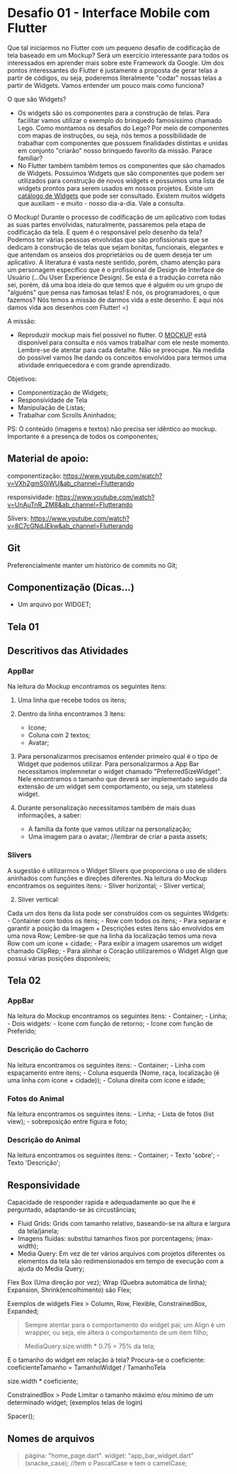 # Desafio 01 - Interface Mobile com Flutter

Que tal iniciarmos no Flutter com um pequeno desafio de codificação de tela baseado em um Mockup? Será um exercício interessante para todos os interessados em aprender mais sobre este Framework da Google. Um dos pontos interessantes do Flutter é justamente a proposta de gerar telas a partir de códigos, ou seja, poderemos literalmente "codar" nossas telas a partir de Widgets. Vamos entender um pouco mais como funciona?

O que são Widgets?
- Os widgets são os componentes para a construção de telas. Para facilitar vamos utilizar o exemplo do brinquedo famosíssimo chamado Lego. Como montamos os desafios do Lego? Por meio de componentes com mapas de instruções, ou seja, nós temos a possibilidade de trabalhar com componentes que possuem finalidades distintas e unidas em conjunto "criarão" nosso brinquedo favorito da missão. Parace familiar?
- No Flutter também também temos os componentes que são chamados de Widgets. Possuimos Widgets que são componentes que podem ser utilizados para construção de novos widgets e possuimos uma lista de widgets prontos para serem usados em nossos projetos. Existe um [catálogo de Widgets](https://docs.flutter.dev/development/ui/widgets) que pode ser consultado. Existem muitos widgets que auxiliam - e muito - nosso dia-a-dia. Vale a consulta.

O Mockup!
Durante o processo de codificação de um aplicativo com todas as suas partes envolvidas, naturalmente, passaremos pela etapa de codificação da tela. E quem é o responsável pelo desenho da tela? Podemos ter várias pessoas envolvidas que são profissionais que se dedicam à construção de telas que sejam bonitas, funcionais, elegantes e que antendam os anseios dos proprietários ou de quem deseja ter um aplicativo. A literatura é vasta neste sentido, porém, chamo atenção para um personagem específico que é o profissional de Design de Interface de Usuário (...Ou User Experience Design). Se esta é a tradução correta não sei, porém, dá uma boa ideia do que temos que é alguém ou um grupo de "alguéns" que pensa nas famosas telas! E nós, os programadores, o que fazemos? Nós temos a missão de darmos vida a este desenho. E aqui nós damos vida aos desenhos com Flutter! =)

A missão:
- Reproduzir mockup mais fiel possivel no flutter. O [MOCKUP](https://dribbble.com/shots/11779683-PET-ADOPTION-APP/attachments/3403695?mode=media) está disponível para consulta e nós vamos trabalhar com ele neste momento. Lembre-se de atentar para cada detalhe. Não se preocupe. Na medida do possível vamos lhe dando os conceitos envolvidos para termos uma atividade enriquecedora e com grande aprendizado.



Objetivos:
- Componentização de Widgets;
- Responsividade de Tela
- Manipulação de Listas;
- Trabalhar com Scrolls Aninhados;

PS: O conteúdo (imagens e textos) não precisa ser idêntico ao mockup. Importante é a presença de todos os componentes;

## Material de apoio:

componentização: https://www.youtube.com/watch?v=VXh2gmS0jWU&ab_channel=Flutterando

responsividade: https://www.youtube.com/watch?v=UnAuTnR_ZM8&ab_channel=Flutterando

Slivers: https://www.youtube.com/watch?v=8C7cGNdJEkw&ab_channel=Flutterando

## Git

Preferencialmente manter um histórico de commits no Git;

## Componentização (Dicas...)
- Um arquivo por WIDGET;

## Tela 01
## Descritivos das Atividades
### AppBar
Na leitura do Mockup encontramos os seguintes itens:
1. Uma linha que recebe todos os itens;

2. Dentro da linha encontramos 3 itens:
    - Icone;
    - Coluna com 2 textos;
    - Avatar;

3. Para personalizarmos precisamos entender primeiro qual é o tipo de Widget que podemos utilizar. Para personalizarmos a App Bar necessitamos implemnetar o widget chamado "PreferredSizeWidget". Nele encontramos o tamanho que deverá ser implementado seguido da extensão de um widget sem comportamento, ou seja, um stateless widget. 

4. Durante personalização necessitamos também de mais duas informações, a saber:
    - A família da fonte que vamos utilizar na personalização;
    - Uma imagem para o avatar; //lembrar de criar a pasta assets;

### Slivers
A sugestão é utilizarmos o Widget Slivers que proporciona o uso de sliders aninhados com funções e direções diferentes. 
Na leitura do Mockup encontramos os seguintes itens:
    - Sliver horizontal;
    - Sliver vertical;

2. Sliver vertical:

Cada um dos itens da lista pode ser construídos com os seguintes Widgets:
    - Container com todos os itens;
    - Row com todos os itens;
    - Para separar e garantir a posição da Imagem + Descrições estes itens são envolvidos em uma nova Row; Lembre-se que na linha da localização temos uma nova Row com um icone + cidade;
    - Para exibir a imagem usaremos um widget chamado ClipRep;
    - Para alinhar o Coração utilizaremos o Widget Align que possui várias posições disponíveis;

## Tela 02
### AppBar
Na leitura do Mockup encontramos os seguintes itens:
    - Container;
    - Linha;
    - Dois widgets:
        - Icone com função de retorno;
        - Icone com função de Preferido;

### Descrição do Cachorro
Na leitura encontramos os seguintes itens:
    - Container;
    - Linha com espaçamento entre itens;
    - Coluna esquerda (Nome, raça, localização (é uma linha com ícone + cidade));
    - Coluna direita com ícone e idade;


### Fotos do Animal
Na leitura encontramos os seguintes itens:
    - Linha;
    - Lista de fotos (list view);
    - sobreposição entre figura e foto;

### Descrição do Animal
Na leitura encontramos os seguintes itens:
    - Container;
    - Texto 'sobre';
    - Texto 'Descrição';



## Responsividade
Capacidade de responder rapida e adequadamente ao que lhe é perguntado, adaptando-se às circustâncias;

- Fluid Grids: Grids com tamanho relativo, baseando-se na altura e largura da tela/janela;
- Imagens fluidas: substitui tamanhos fixos por porcentagens; (max-width);
- Media Query: Em vez de ter vários arquivos com projetos diferentes os elementos da tela são redimensionados em tempo de execução com a ajuda do Media Query;

Flex Box (Uma direção por vez);
Wrap (Quebra automática de linha);
Expansion, Shrink(encolhimento) são Flex; 

Exemplos de widgets Flex > Column, Row, Flexible, ConstrainedBox, Expanded;

> Sempre atentar para o comportamento do widget pai;
> um Align é um wrapper, ou seja, ele altera o comportamento de um item filho;

> MediaQuery.size.width * 0.75 = 75% da tela;

E o tamanho do widget em relação à tela?
Procura-se o coeficiente:
coeficienteTamanho = TamanhoWidget / TamanhoTela

size.width * coeficiente;

ConstrainedBox > Pode Limitar o tamanho máximo e/ou mínimo de um determinado widget; (exemplos telas de login)

Spacer();

## Nomes de arquivos
> página: "home_page.dart".
> widget: "app_bar_widget.dart" (snacke_case); //tem o PascalCase e tem o camelCase;